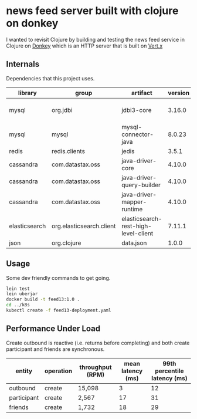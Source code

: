 # news feed server built with clojure on donkey

I wanted to revisit Clojure by building and testing the news feed service in Clojure on 
[Donkey](https://github.com/AppsFlyer/donkey) which is an HTTP server that is built on [Vert.x](https://vertx.io/)

## Internals

Dependencies that this project uses.

library | group | artifact | version | url
------- | ----- | -------- | ------- | ---
mysql | org.jdbi | jdbi3-core | 3.16.0 | [Jdbi 3 Developer Guide](https://jdbi.org)
mysql | mysql | mysql-connector-java | 8.0.23 | [MySql Connector/J](https://dev.mysql.com/doc/connector-j/8.0/en/)
redis | redis.clients | jedis | 3.5.1 | [repo](https://github.com/redis/jedis)
cassandra | com.datastax.oss | java-driver-core | 4.10.0 | 4.10.0 | [repo](https://github.com/datastax/java-driver)
cassandra | com.datastax.oss | java-driver-query-builder | 4.10.0 | [repo](https://github.com/datastax/java-driver)
cassandra | com.datastax.oss | java-driver-mapper-runtime | 4.10.0 | [repo](https://github.com/datastax/java-driver)
elasticsearch | org.elasticsearch.client | elasticsearch-rest-high-level-client | 7.11.1 | [Java High Level REST Client](https://www.elastic.co/guide/en/elasticsearch/client/java-rest/current/java-rest-high.html)
json | org.clojure | data.json | 1.0.0 | [repo](https://github.com/clojure/data.json)

## Usage

Some dev friendly commands to get going.

```bash
lein test
lein uberjar
docker build -t feed13:1.0 .
cd ../k8s
kubectl create -f feed13-deployment.yaml
```

## Performance Under Load

Create outbound is reactive (i.e. returns before completing) and both create participant and friends are synchronous.

entity | operation | throughput (RPM) | mean latency (ms) | 99th percentile latency (ms)
------ | --------- | ---------------- | ---------------------- | ---------------------------------
outbound | create | 15,098 | 3 | 12
participant | create | 2,567 | 17 | 31
friends | create | 1,732 | 18 | 29